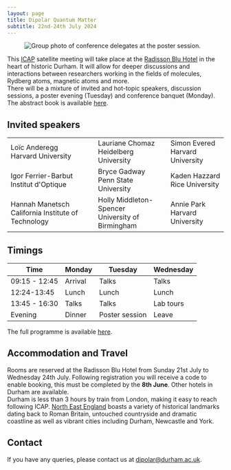 ```yaml
---
layout: page
title: Dipolar Quantum Matter
subtitle: 22nd-24th July 2024
---
```

<figure>
<img src="{{ site.url }}{{ site.baseurl }}/events/img/Dipolar 2024-63.jpg" alt="Group photo of conference delegates at the poster session." /> 
</figure>

This [ICAP](https://icap28.com/) satellite meeting will take place at the [Radisson Blu Hotel]( https://www.radissonhotels.com/en-us/hotels/radisson-blu-durham?facilitatorId=RHGSEM&cid=a%3Aps+b%3Abng+c%3Aemea+i%3Abrand+e%3Ardb+d%3Aukirwe+r%3Abrt+f%3Aen-US+g%3Aho+h%3AGBXVU1+v%3Acf&gclid=d215526a5491147c6fea37a1275fea3f&gclsrc=3p.ds&msclkid=d215526a5491147c6fea37a1275fea3f&utm_source=bing&utm_medium=cpc&utm_campaign=MS_GBR-IRL_CR_UKIRWE_sk_Brand_Durham_GBXVU1_EN_PH%26EX_United+Kingdom&utm_term=radisson+blu+durham&utm_content=Brand_Durham_Hotel_EX_A.+Migration) 
in the heart of historic Durham. It will allow for deeper discussions and interactions between researchers working in the fields of molecules, Rydberg atoms, magnetic atoms and more. <br> 
There will be a mixture of invited and hot-topic speakers, discussion sessions, a poster evening (Tuesday) and conference banquet (Monday). The abstract book is available  <a href="https://durham-qlm.uk/events/img/book-of-abstracts.pdf" target="_blank"> here</a>.<br> 



## Invited speakers
<table>
<tr><td><img src="{{ site.url }}{{ site.baseurl }}/events/img/Loic_small.png" alt="" /> <br>Loïc Anderegg <br> Harvard University </td><td> <img src="{{ site.url }}{{ site.baseurl }}/events/img/Lauriane_small.png" alt="" /> <br>Lauriane Chomaz <br> Heidelberg University </td><td> <img src="{{ site.url }}{{ site.baseurl }}/events/img/simon_small.png" alt="" /> <br>Simon Evered <br> Harvard University</td></tr> 
<tr><td><img src="{{ site.url }}{{ site.baseurl }}/events/img/Igor_small.png" alt="" /> <br>Igor Ferrier-Barbut <br> Institut d'Optique</td><td><img src="{{ site.url }}{{ site.baseurl }}/events/img/bryce_small.png" alt="" /> <br>Bryce Gadway <br> Penn State University</td><td><img src="{{ site.url }}{{ site.baseurl }}/events/img/kaden_small.png" alt="" /> <br>Kaden Hazzard <br> Rice University </td></tr>
<tr><td><img src="{{ site.url }}{{ site.baseurl }}/events/img/hannah_small.png" alt="" /> <br> Hannah Manetsch<br> California Institute of Technology</td><td><img src="{{ site.url }}{{ site.baseurl }}/events/img/Holly_small.png" alt="" /> <br> Holly Middleton-Spencer <br> University of Birmingham</td><td><img src="{{ site.url }}{{ site.baseurl }}/events/img/annie_small.png" alt="" /> <br>Annie Park <br> Harvard University</td></tr> 
</table>

## Timings

| Time |Monday | Tuesday | Wednesday |
|---|----|-----|------|
|09:15 - 12:45 | Arrival | Talks | Talks|
|12:24-13:45 | Lunch | Lunch | Lunch |
|13:45 - 16:30 | Talks | Talks | Lab tours|
|Evening | Dinner | Poster session | Leave|

The full programme is available <a href="https://durham-qlm.uk/events/img/programme.pdf" target="_blank"> here</a>.

## Accommodation and Travel
Rooms are reserved at the Radisson Blu Hotel from Sunday 21st July to Wednesday 24th July. Following registration you will receive a code to enable booking, this must be completed by the **8th June**. Other hotels in Durham are available. <br>
Durham is less than 3 hours by train from London, making it easy to reach following ICAP. [North East England](https://www.visitnortheastengland.com/) boasts a variety of historical landmarks dating back to Roman Britain, untouched countryside and dramatic coastline as well as vibrant cities including Durham, Newcastle and York. 

## Contact
If you have any queries, please contact us at dipolar@durham.ac.uk.

